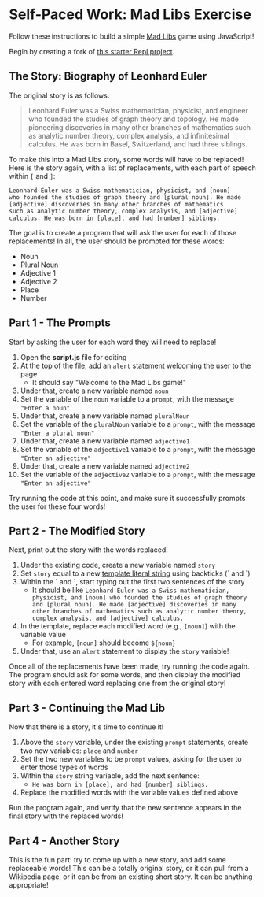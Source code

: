 # Self-Paced Work: Mad Libs Exercise
Follow these instructions to build a simple [Mad Libs](https://en.wikipedia.org/wiki/Mad_Libs) game using JavaScript!

Begin by creating a fork of [this starter Repl project](https://replit.com/@HylandOutreach/JavaScriptStarter).

## The Story: Biography of Leonhard Euler
The original story is as follows:

>Leonhard Euler was a Swiss mathematician, physicist, and engineer who founded the studies of graph theory and topology. He made pioneering discoveries in many other branches of mathematics such as analytic number theory, complex analysis, and infinitesimal calculus. He was born in Basel, Switzerland, and had three siblings.

To make this into a Mad Libs story, some words will have to be replaced! Here is the story again, with a list of replacements, with each part of speech within `[` and `]`:

```
Leonhard Euler was a Swiss mathematician, physicist, and [noun] 
who founded the studies of graph theory and [plural noun]. He made 
[adjective] discoveries in many other branches of mathematics 
such as analytic number theory, complex analysis, and [adjective] 
calculus. He was born in [place], and had [number] siblings.
```

The goal is to create a program that will ask the user for each of those replacements! In all, the user should be prompted for these words:

- Noun
- Plural Noun
- Adjective 1
- Adjective 2
- Place
- Number

## Part 1 - The Prompts
Start by asking the user for each word they will need to replace!

1. Open the **script.js** file for editing
1. At the top of the file, add an `alert` statement welcoming the user to the page
    - It should say "Welcome to the Mad Libs game!"
1. Under that, create a new variable named `noun`
1. Set the variable of the `noun` variable to a `prompt`, with the message `"Enter a noun"`
1. Under that, create a new variable named `pluralNoun`
1. Set the variable of the `pluralNoun` variable to a `prompt`, with the message `"Enter a plural noun"`
1. Under that, create a new variable named `adjective1`
1. Set the variable of the `adjective1` variable to a `prompt`, with the message `"Enter an adjective"`
1. Under that, create a new variable named `adjective2`
1. Set the variable of the `adjective2` variable to a `prompt`, with the message `"Enter an adjective"`

Try running the code at this point, and make sure it successfully prompts the user for these four words!

## Part 2 - The Modified Story
Next, print out the story with the words replaced!

1. Under the existing code, create a new variable named `story`
1. Set `story` equal to a new [template literal string](https://www.w3schools.com/js/js_string_templates.asp) using backticks (\` and \`)
1. Within the \` and \`, start typing out the first two sentences of the story
    - It should be like `Leonhard Euler was a Swiss mathematician, physicist, and [noun] who founded the studies of graph theory and [plural noun]. He made [adjective] discoveries in many other branches of mathematics such as analytic number theory, complex analysis, and [adjective] calculus.`
1. In the template, replace each modified word (e.g., `[noun]`) with the variable value
    - For example, `[noun]` should become `${noun}`
1. Under that, use an `alert` statement to display the `story` variable!

Once all of the replacements have been made, try running the code again. The program should ask for some words, and then display the modified story with each entered word replacing one from the original story!

## Part 3 - Continuing the Mad Lib
Now that there is a story, it's time to continue it!

1. Above the `story` variable, under the existing `prompt` statements, create two new variables: `place` and `number`
1. Set the two new variables to be `prompt` values, asking for the user to enter those types of words
1. Within the `story` string variable, add the next sentence:
    - `He was born in [place], and had [number] siblings.`
1. Replace the modified words with the variable values defined above

Run the program again, and verify that the new sentence appears in the final story with the replaced words!

## Part 4 - Another Story
This is the fun part: try to come up with a new story, and add some replaceable words! This can be a totally original story, or it can pull from a Wikipedia page, or it can be from an existing short story. It can be anything appropriate!
